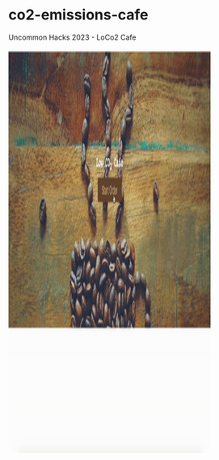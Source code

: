 # co2-emissions-cafe
Uncommon Hacks 2023 - LoCo2 Cafe

<img src="https://github.com/magabrielaa/co2-emissions-cafe/blob/main/LoCO2.gif" width="400" height="800" />
